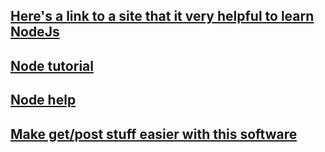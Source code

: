 ## [Here's a link to a site that it very helpful to learn NodeJs](https://nodeschool.io/)

## [Node tutorial](https://scotch.io/@nagasaiaytha/learn-nodejs-from-scratch)

## [Node help](https://github.com/nodejs/help)

## [Make get/post stuff easier with this software](https://www.getpostman.com/)
